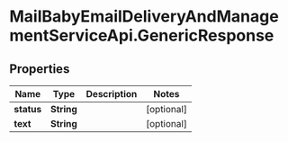 # MailBabyEmailDeliveryAndManagementServiceApi.GenericResponse

## Properties
Name | Type | Description | Notes
------------ | ------------- | ------------- | -------------
**status** | **String** |  | [optional] 
**text** | **String** |  | [optional] 
